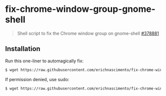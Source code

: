 # fix-chrome-window-group-gnome-shell

> Shell script to fix the Chrome window group on gnome-shell [#378881](https://code.google.com/p/chromium/issues/detail?id=378881)

## Installation

Run this one-liner to automagically fix:

```bash
$ wget https://raw.githubusercontent.com/erichnascimento/fix-chrome-window-group-gnome-shell/master/fix-chrome-window-group-gnome-shell.sh -O - | sh
```

If permission denied, use sudo:

```bash
$ wget https://raw.githubusercontent.com/erichnascimento/fix-chrome-window-group-gnome-shell/master/fix-chrome-window-group-gnome-shell.sh -O - | sudo sh
```


